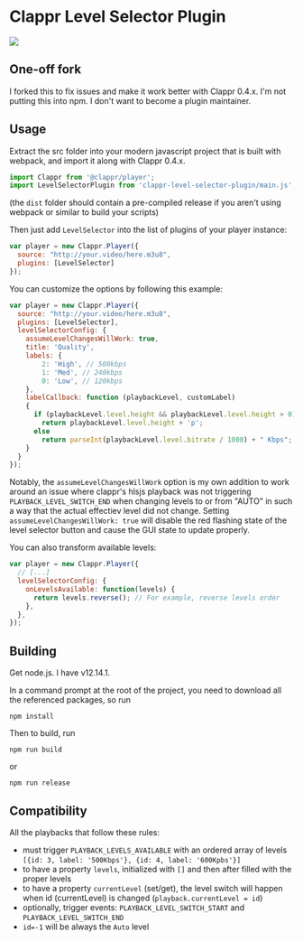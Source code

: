 # Clappr Level Selector Plugin

<img src="https://raw.githubusercontent.com/lucasmundim/clappr-level-selector-plugin/master/screenshot.png"/>

## One-off fork

I forked this to fix issues and make it work better with Clappr 0.4.x.  I'm not putting this into npm.  I don't want to become a plugin maintainer.

## Usage

Extract the src folder into your modern javascript project that is built with webpack, and import it along with Clappr 0.4.x.

```javascript
import Clappr from '@clappr/player';
import LevelSelectorPlugin from 'clappr-level-selector-plugin/main.js';
```

(the `dist` folder should contain a pre-compiled release if you aren't using webpack or similar to build your scripts)

Then just add `LevelSelector` into the list of plugins of your player instance:

```javascript
var player = new Clappr.Player({
  source: "http://your.video/here.m3u8",
  plugins: [LevelSelector]
});
```

You can customize the options by following this example:

```javascript
var player = new Clappr.Player({
  source: "http://your.video/here.m3u8",
  plugins: [LevelSelector],
  levelSelectorConfig: {
    assumeLevelChangesWillWork: true,
    title: 'Quality',
    labels: {
        2: 'High', // 500kbps
        1: 'Med', // 240kbps
        0: 'Low', // 120kbps
    },
    labelCallback: function (playbackLevel, customLabel)
    {
      if (playbackLevel.level.height && playbackLevel.level.height > 0)
        return playbackLevel.level.height + 'p';
      else
        return parseInt(playbackLevel.level.bitrate / 1000) + " Kbps";
    }
  }
});
```

Notably, the `assumeLevelChangesWillWork` option is my own addition to work around an issue where clappr's hlsjs playback was not triggering `PLAYBACK_LEVEL_SWITCH_END` when changing levels to or from "AUTO" in such a way that the actual effectiev level did not change.  Setting `assumeLevelChangesWillWork: true` will disable the red flashing state of the level selector button and cause the GUI state to update properly.

You can also transform available levels:

```javascript
var player = new Clappr.Player({
  // [...]
  levelSelectorConfig: {
    onLevelsAvailable: function(levels) {
      return levels.reverse(); // For example, reverse levels order
    },
  },
});
```

## Building

Get node.js. I have v12.14.1.

In a command prompt at the root of the project, you need to download all the referenced packages, so run

```
npm install
```

Then to build, run 

```
npm run build
```

or

```
npm run release
```

## Compatibility

All the playbacks that follow these rules:

* must trigger `PLAYBACK_LEVELS_AVAILABLE` with an ordered array of levels `[{id: 3, label: '500Kbps'}, {id: 4, label: '600Kpbs'}]`
* to have a property `levels`, initialized with `[]` and then after filled with the proper levels
* to have a property `currentLevel` (set/get), the level switch will happen when id (currentLevel) is changed  (`playback.currentLevel = id`)
* optionally, trigger events: `PLAYBACK_LEVEL_SWITCH_START` and `PLAYBACK_LEVEL_SWITCH_END`
* `id=-1` will be always the `Auto` level
